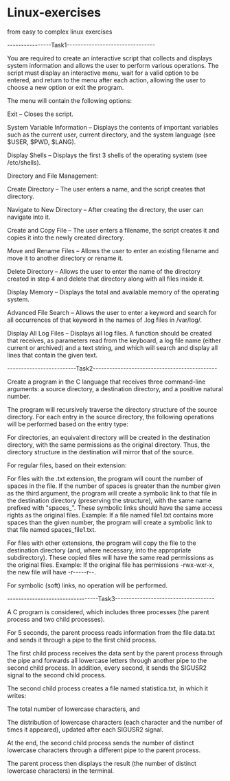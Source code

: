 # Linux-exercises
from easy to complex linux exercises

----------------Task1--------------------------------

You are required to create an interactive script that collects and displays system information and allows the user to perform various operations. The script must display an interactive menu, wait for a valid option to be entered, and return to the menu after each action, allowing the user to choose a new option or exit the program.

The menu will contain the following options:

Exit – Closes the script.

System Variable Information – Displays the contents of important variables such as the current user, current directory, and the system language (see $USER, $PWD, $LANG).

Display Shells – Displays the first 3 shells of the operating system (see /etc/shells).

Directory and File Management:

Create Directory – The user enters a name, and the script creates that directory.

Navigate to New Directory – After creating the directory, the user can navigate into it.

Create and Copy File – The user enters a filename, the script creates it and copies it into the newly created directory.

Move and Rename Files – Allows the user to enter an existing filename and move it to another directory or rename it.

Delete Directory – Allows the user to enter the name of the directory created in step 4 and delete that directory along with all files inside it.

Display Memory – Displays the total and available memory of the operating system.

Advanced File Search – Allows the user to enter a keyword and search for all occurrences of that keyword in the names of .log files in /var/log/.

Display All Log Files – Displays all log files. A function should be created that receives, as parameters read from the keyboard, a log file name (either current or archived) and a text string, and which will search and display all lines that contain the given text.




-------------------------Task2---------------------------------------------

Create a program in the C language that receives three command-line arguments: a source directory, a destination directory, and a positive natural number.

The program will recursively traverse the directory structure of the source directory. For each entry in the source directory, the following operations will be performed based on the entry type:

For directories, an equivalent directory will be created in the destination directory, with the same permissions as the original directory. Thus, the directory structure in the destination will mirror that of the source.

For regular files, based on their extension:

For files with the .txt extension, the program will count the number of spaces in the file. If the number of spaces is greater than the number given as the third argument, the program will create a symbolic link to that file in the destination directory (preserving the structure), with the same name prefixed with "spaces_". These symbolic links should have the same access rights as the original files.
Example: If a file named file1.txt contains more spaces than the given number, the program will create a symbolic link to that file named spaces_file1.txt.

For files with other extensions, the program will copy the file to the destination directory (and, where necessary, into the appropriate subdirectory). These copied files will have the same read permissions as the original files.
Example: If the original file has permissions -rwx-wxr-x, the new file will have -r-----r--.

For symbolic (soft) links, no operation will be performed.



---------------------------------Task3------------------------------------

A C program is considered, which includes three processes (the parent process and two child processes).

For 5 seconds, the parent process reads information from the file data.txt and sends it through a pipe to the first child process.

The first child process receives the data sent by the parent process through the pipe and forwards all lowercase letters through another pipe to the second child process. In addition, every second, it sends the SIGUSR2 signal to the second child process.

The second child process creates a file named statistica.txt, in which it writes:

The total number of lowercase characters, and

The distribution of lowercase characters (each character and the number of times it appeared), updated after each SIGUSR2 signal.

At the end, the second child process sends the number of distinct lowercase characters through a different pipe to the parent process.

The parent process then displays the result (the number of distinct lowercase characters) in the terminal.
